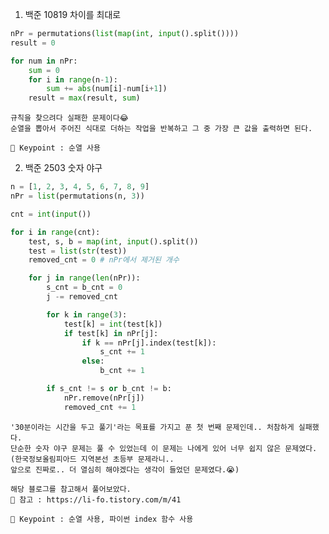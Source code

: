 1. 백준 10819 차이를 최대로
``` python
nPr = permutations(list(map(int, input().split())))
result = 0

for num in nPr:
    sum = 0
    for i in range(n-1):
        sum += abs(num[i]-num[i+1])
    result = max(result, sum)
```

    규칙을 찾으려다 실패한 문제이다😂
    순열을 뽑아서 주어진 식대로 더하는 작업을 반복하고 그 중 가장 큰 값을 출력하면 된다.

    🔑 Keypoint : 순열 사용
    
2. 백준 2503 숫자 야구
``` python
n = [1, 2, 3, 4, 5, 6, 7, 8, 9]
nPr = list(permutations(n, 3))

cnt = int(input())

for i in range(cnt):
    test, s, b = map(int, input().split())
    test = list(str(test))
    removed_cnt = 0 # nPr에서 제거된 개수

    for j in range(len(nPr)):
        s_cnt = b_cnt = 0
        j -= removed_cnt

        for k in range(3):
            test[k] = int(test[k])
            if test[k] in nPr[j]:
                if k == nPr[j].index(test[k]):
                    s_cnt += 1
                else:
                    b_cnt += 1

        if s_cnt != s or b_cnt != b:
            nPr.remove(nPr[j])
            removed_cnt += 1

```

    '30분이라는 시간을 두고 풀기'라는 목표를 가지고 푼 첫 번째 문제인데.. 처참하게 실패했다.
    단순한 숫자 야구 문제는 풀 수 있었는데 이 문제는 나에게 있어 너무 쉽지 않은 문제였다.
    (한국정보올림피아드 지역본선 초등부 문제라니..
    앞으로 진짜로.. 더 열심히 해야겠다는 생각이 들었던 문제였다.😭)
    
    해당 블로그를 참고해서 풀어보았다.
    📖 참고 : https://li-fo.tistory.com/m/41

    🔑 Keypoint : 순열 사용, 파이썬 index 함수 사용
    